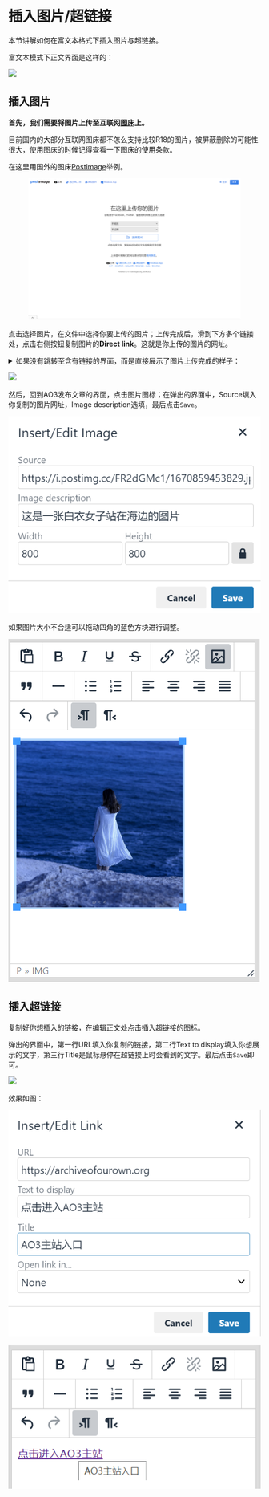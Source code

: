 # 插入图片/超链接

本节讲解如何在富文本格式下插入图片与超链接。

富文本模式下正文界面是这样的：

![](../../.gitbook/assets/MTXX\_MH20230313\_204035698.jpg)

## 插入图片

**首先，我们需要将图片上传至互联网**[**图床**](../../ao3-da-zi-dian.md#image-hosting-tu-chuang)**上。**

目前国内的大部分互联网图床都不怎么支持比较R18的图片，被屏蔽删除的可能性很大，使用图床的时候记得查看一下图床的使用条款。

在这里用国外的图床[Postimage](https://postimages.org/zh-cn/)举例。

<figure><img src="../../.gitbook/assets/image (3) (2).png" alt=""><figcaption></figcaption></figure>

点击选择图片，在文件中选择你要上传的图片；上传完成后，滑到下方多个链接处，点击右侧按钮复制图片的**Direct link**。这就是你上传的图片的网址。

<details>

<summary>如果没有跳转至含有链接的界面，而是直接展示了图片上传完成的样子：</summary>

![](<../../.gitbook/assets/image (7).png>)

请右键（手机长按）图片后选择「在新页面中打开图片」，并复制新打开的页面的网址。

![](<../../.gitbook/assets/image (1) (4).png>)

![](../../.gitbook/assets/MTXX\_MH20230317\_195925995.jpg)

</details>



![](../../.gitbook/assets/MTXX\_MH20230317\_193854931.jpg)

然后，回到AO3发布文章的界面，点击图片图标；在弹出的界面中，Source填入你复制的图片网址，Image description选填，最后点击`Save`。

![](<../../.gitbook/assets/image (5).png>)

如果图片大小不合适可以拖动四角的蓝色方块进行调整。

![](<../../.gitbook/assets/image (2) (3).png>)



## 插入超链接

复制好你想插入的链接，在编辑正文处点击插入超链接的图标。

弹出的界面中，第一行URL填入你复制的链接，第二行Text to display填入你想展示的文字，第三行Title是鼠标悬停在超链接上时会看到的文字。最后点击`Save`即可。

![](<../../.gitbook/assets/MTXX\_MH20230313\_204457971 (1).jpg>)

效果如图：

![](<../../.gitbook/assets/image (8).png>)

![](<../../.gitbook/assets/image (4).png>)
